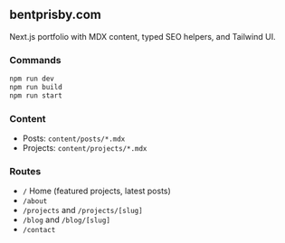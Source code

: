 ## bentprisby.com

Next.js portfolio with MDX content, typed SEO helpers, and Tailwind UI.

### Commands

```bash
npm run dev
npm run build
npm run start
```

### Content

- Posts: `content/posts/*.mdx`
- Projects: `content/projects/*.mdx`

### Routes

- `/` Home (featured projects, latest posts)
- `/about`
- `/projects` and `/projects/[slug]`
- `/blog` and `/blog/[slug]`
- `/contact`
